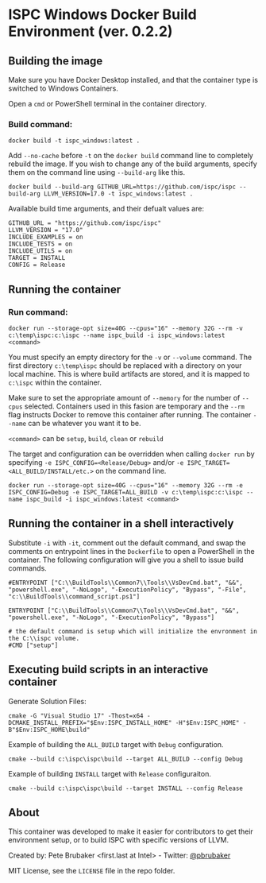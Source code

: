# ISPC Windows Docker Build Environment (ver. 0.2.2)

## Building the image

Make sure you have Docker Desktop installed, and that the container type is switched to Windows Containers.

Open a `cmd` or PowerShell terminal in the container directory.

### Build command: 

    docker build -t ispc_windows:latest .

Add `--no-cache` before `-t` on the `docker build` command line to completely rebuild the image.  If you wish to change any of the build arguments, specify them on the command line using `--build-arg` like this.

    docker build --build-arg GITHUB_URL=https://github.com/ispc/ispc --build-arg LLVM_VERSION=17.0 -t ispc_windows:latest .

Available build time arguments, and their defualt values are:

    GITHUB_URL = "https://github.com/ispc/ispc"
    LLVM_VERSION = "17.0"
    INCLUDE_EXAMPLES = on
    INCLUDE_TESTS = on
    INCLUDE_UTILS = on
    TARGET = INSTALL
    CONFIG = Release

## Running the container

### Run command: 

    docker run --storage-opt size=40G --cpus="16" --memory 32G --rm -v c:\temp\ispc:c:\ispc --name ispc_build -i ispc_windows:latest <command>

You must specify an empty directory for the `-v` or `--volume` command.  The first directory `c:\temp\ispc` should be replaced with a directory on your local machine.  This is where build artifacts are stored, and it is mapped to `c:\ispc` within the container.

Make sure to set the appropriate amount of `--memory` for the number of `--cpus` selected.  Containers used in this fasion are temporary and the `--rm` flag instructs Docker to remove this container after running.  The container `--name` can be whatever you want it to be.

`<command>` can be `setup`, `build`, `clean` or `rebuild`

The target and configuration can be overridden when calling `docker run` by specifying `-e ISPC_CONFIG=<Release/Debug>` and/or `-e ISPC_TARGET=<ALL_BUILD/INSTALL/etc.>` on the command line.

    docker run --storage-opt size=40G --cpus="16" --memory 32G --rm -e ISPC_CONFIG=Debug -e ISPC_TARGET=ALL_BUILD -v c:\temp\ispc:c:\ispc --name ispc_build -i ispc_windows:latest <command>

## Running the container in a shell interactively

Substitute `-i` with `-it`, comment out the default command, and swap the comments on entrypoint lines in the `Dockerfile` to open a PowerShell in the container.  The following configuration will give you a shell to issue build commands.
   
    #ENTRYPOINT ["C:\\BuildTools\\Common7\\Tools\\VsDevCmd.bat", "&&", "powershell.exe", "-NoLogo", "-ExecutionPolicy", "Bypass", "-File", "c:\\BuildTools\\command_script.ps1"]

    ENTRYPOINT ["C:\\BuildTools\\Common7\\Tools\\VsDevCmd.bat", "&&", "powershell.exe", "-NoLogo", "-ExecutionPolicy", "Bypass"]

    # the default command is setup which will initialize the envronment in the C:\\ispc volume.
    #CMD ["setup"]

## Executing build scripts in an interactive container

Generate Solution Files:

    cmake -G "Visual Studio 17" -Thost=x64 -DCMAKE_INSTALL_PREFIX="$Env:ISPC_INSTALL_HOME" -H"$Env:ISPC_HOME" -B"$Env:ISPC_HOME\build"

Example of building the `ALL_BUILD` target with `Debug` configuration.
    
    cmake --build c:\ispc\ispc\build --target ALL_BUILD --config Debug

Example of building `INSTALL` target with `Release` configuraiton.

    cmake --build c:\ispc\ispc\build --target INSTALL --config Release

## About

This container was developed to make it easier for contributors to get their environment setup, or to build ISPC with specific versions of LLVM.

Created by: Pete Brubaker <first.last at Intel> - Twitter: [@pbrubaker](https://twitter.com/pbrubaker)

MIT License, see the `LICENSE` file in the repo folder.
